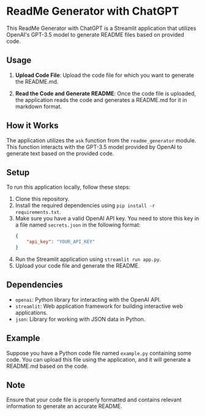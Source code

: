 # ReadMe Generator with ChatGPT

This ReadMe Generator with ChatGPT is a Streamlit application that utilizes OpenAI's GPT-3.5 model to generate README files based on provided code.

## Usage

1. **Upload Code File**: Upload the code file for which you want to generate the README.md.

2. **Read the Code and Generate README**: Once the code file is uploaded, the application reads the code and generates a README.md for it in markdown format.

## How it Works

The application utilizes the `ask` function from the `readme_generator` module. This function interacts with the GPT-3.5 model provided by OpenAI to generate text based on the provided code.

## Setup

To run this application locally, follow these steps:

1. Clone this repository.
2. Install the required dependencies using `pip install -r requirements.txt`.
3. Make sure you have a valid OpenAI API key. You need to store this key in a file named `secrets.json` in the following format:
    ```json
    {
        "api_key": "YOUR_API_KEY"
    }
    ```
4. Run the Streamlit application using `streamlit run app.py`.
5. Upload your code file and generate the README.

## Dependencies

- `openai`: Python library for interacting with the OpenAI API.
- `streamlit`: Web application framework for building interactive web applications.
- `json`: Library for working with JSON data in Python.

## Example

Suppose you have a Python code file named `example.py` containing some code. You can upload this file using the application, and it will generate a README.md based on the code.

## Note

Ensure that your code file is properly formatted and contains relevant information to generate an accurate README.
